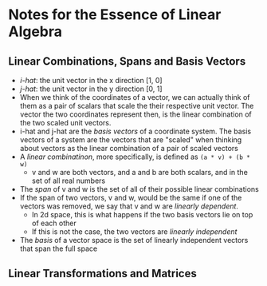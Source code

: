 # Notes for the Essence of Linear Algebra

## Linear Combinations, Spans and Basis Vectors
- *i-hat*: the unit vector in the x direction [1, 0]
- *j-hat*: the unit vector in the y direction [0, 1]
- When we think of the coordinates of a vector, we can actually think of them as a pair of scalars
that scale the their respective unit vector. The vector the two coordinates represent then, is the
linear combination of the two scaled unit vectors.
- i-hat and j-hat are the *basis vectors* of a coordinate system. The basis vectors of a system are
the vectors that are "scaled" when thinking about vectors as the linear combination of a pair of scaled vectors
- A *linear combinatinon*, more specifically, is defined as `(a * v) + (b * w)`
  - v and w are both vectors, and a and b are both scalars, and in the set of all real numbers
- The *span* of v and w is the set of all of their possible linear combinations
- If the span of two vectors, v and w, would be the same if one of the vectors was removed, we say that v and w are *linearly dependent*. 
  - In 2d space, this is what happens if the two basis vectors lie on top of each other
  - If this is not the case, the two vectors are *linearly independent*
- The *basis* of a vector space is the set of linearly independent vectors that span the full space

## Linear Transformations and Matrices

